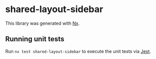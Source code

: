 # shared-layout-sidebar

This library was generated with [Nx](https://nx.dev).

## Running unit tests

Run `nx test shared-layout-sidebar` to execute the unit tests via [Jest](https://jestjs.io).
